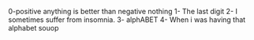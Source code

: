 0-positive anything is better than negative nothing
1- The last digit
2- I sometimes suffer from insomnia.
3- alphABET
4- When i was having that alphabet souop
